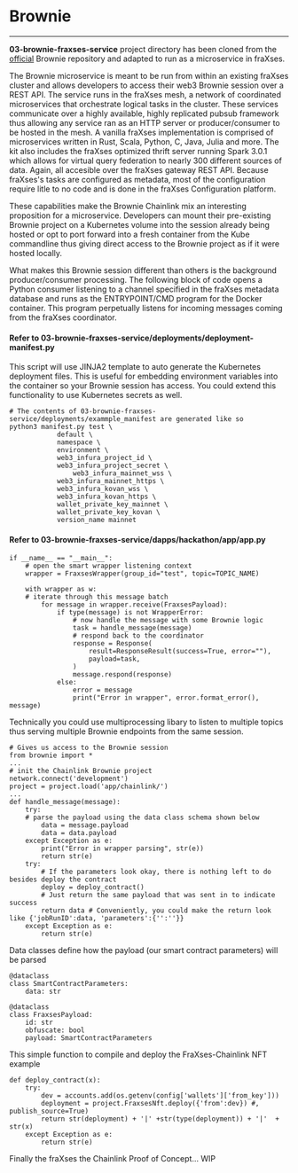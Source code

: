 # Brownie

---

<strong>03-brownie-fraxses-service</strong> project directory has been cloned from the [official](https://github.com/eth-brownie) Brownie repository and adapted to run as a microservice in fraXses.

The Brownie microservice is meant to be run from within an existing fraXses cluster and allows developers to access their web3 Brownie session over a REST API. The service runs in the fraXses mesh, a network of coordinated microservices that orchestrate logical tasks in the cluster. These services communicate over a highly available, highly replicated pubsub framework thus allowing any service ran as an HTTP server or producer/consumer to be hosted in the mesh. A vanilla fraXses implementation is comprised of microservices written in Rust, Scala, Python, C, Java, Julia and more. The kit also includes the fraXses optimized thrift server running Spark 3.0.1 which allows for virtual query federation to nearly 300 different sources of data. Again, all accesible over the fraXses gateway REST API. Because fraXses's tasks are configured as metadata, most of the configuration require litle to no code and is done in the fraXses Configuration platform. 

These capabilities make the Brownie Chainlink mix an interesting proposition for a microservice. Developers can mount their pre-existing Brownie project on a Kubernetes volume into the session already being hosted or opt to port forward into a fresh container from the Kube commandline thus giving direct access to the Brownie project as if it were hosted locally.

What makes this Brownie session different than others is the background producer/consumer processing. The following block of code opens a Python consumer listening to a channel specified in the fraXses metadata database and runs as the ENTRYPOINT/CMD program for the Docker container. This program perpetually listens for incoming messages coming from the fraXses coordinator. 

#### Refer to  <strong>03-brownie-fraxses-service/deployments/deployment-manifest.py</strong>
This script will use JINJA2 template to auto generate the Kubernetes deployment files. This is useful for embedding environment variables into the container so your Brownie session has access. You could extend this functionality to use Kubernetes secrets as well. 
```
# The contents of 03-brownie-fraxses-service/deployments/exammple_manifest are generated like so
python3 manifest.py test \ 
		    default \
		    namespace \ 
		    environment \ 
		    web3_infura_project_id \ 
		    web3_infura_project_secret \ 
	            web3_infura_mainnet_wss \
		    web3_infura_mainnet_https \ 
		    web3_infura_kovan_wss \
		    web3_infura_kovan_https \ 
		    wallet_private_key_mainnet \ 
		    wallet_private_key_kovan \
		    version_name mainnet 
```
 
#### Refer to <strong>03-brownie-fraxses-service/dapps/hackathon/app/app.py</strong>

```
if __name__ == "__main__":
    # open the smart wrapper listening context
    wrapper = FraxsesWrapper(group_id="test", topic=TOPIC_NAME) 

    with wrapper as w:
	# iterate through this message batch
        for message in wrapper.receive(FraxsesPayload):
            if type(message) is not WrapperError:
                # now handle the message with some Brownie logic
                task = handle_message(message)
                # respond back to the coordinator
                response = Response(
                    result=ResponseResult(success=True, error=""),
                    payload=task,
                )
                message.respond(response)
            else:
                error = message
                print("Error in wrapper", error.format_error(), message)
```

Technically you could use multiprocessing libary to listen to multiple topics thus serving multiple Brownie endpoints from the same session. 

```
# Gives us access to the Brownie session
from brownie import *
...
# init the Chainlink Brownie project
network.connect('development')
project = project.load('app/chainlink/')
...
def handle_message(message):
    try:
	# parse the payload using the data class schema shown below
        data = message.payload
        data = data.payload
    except Exception as e:
        print("Error in wrapper parsing", str(e))
        return str(e)
    try:
        # If the parameters look okay, there is nothing left to do besides deploy the contract
        deploy = deploy_contract()
        # Just return the same payload that was sent in to indicate success
        return data # Conveniently, you could make the return look like {'jobRunID':data, 'parameters':{'':''}}
    except Exception as e:
        return str(e)
```

Data classes define how the payload (our smart contract parameters) will be parsed

```
@dataclass
class SmartContractParameters:
    data: str

@dataclass
class FraxsesPayload:
    id: str
    obfuscate: bool
    payload: SmartContractParameters
```

This simple function to compile and deploy the FraXses-Chainlink NFT example

```
def deploy_contract(x):
    try:
        dev = accounts.add(os.getenv(config['wallets']['from_key']))
        deployment = project.FraxsesNft.deploy({'from':dev}) #, publish_source=True)
        return str(deployment) + '|' +str(type(deployment)) + '|'  + str(x)
    except Exception as e:
        return str(e)
```

Finally the fraXses the Chainlink Proof of Concept... WIP



